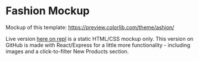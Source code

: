 # Fashion Mockup

Mockup of this template: https://preview.colorlib.com/theme/ashion/

Live version [here on repl](https://fashion.ewatkins.repl.co/) is a static HTML/CSS mockup only. This version on GitHub is made with React/Express for a little more functionality - including images and a click-to-filter New Products section.
